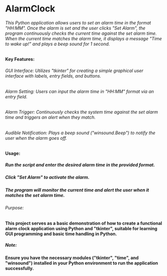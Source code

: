 # AlarmClock
<h6>This Python application allows users to set an alarm time in the format "HH:MM". Once the alarm is set and the user clicks "Set Alarm", the program continuously checks the current time against the set alarm time. When the current time matches the alarm time, it displays a message "Time to wake up!" and plays a beep sound for 1 second.</h6>

<h4>Key Features:</h4>
<h6>GUI Interface: Utilizes "tkinter" for creating a simple graphical user interface with labels, entry fields, and buttons.</h6>
<h6>Alarm Setting: Users can input the alarm time in "HH:MM" format via an entry field.</h6>
<h6>Alarm Trigger: Continuously checks the system time against the set alarm time and triggers an alert when they match.</h6>
<h6>Audible Notification: Plays a beep sound ("winsound.Beep") to notify the user when the alarm goes off.</h6>
<h4>Usage:</h4>
<h5>Run the script and enter the desired alarm time in the provided format.</h5>
<h5>Click "Set Alarm" to activate the alarm.</h5>
<h5>The program will monitor the current time and alert the user when it matches the set alarm time.</h5>
<h6>Purpose:</h6>
<h4>This project serves as a basic demonstration of how to create a functional alarm clock application using Python and "tkinter", suitable for learning GUI programming and basic time handling in Python.</h4>

<h5>Note:</h5>
<h4>Ensure you have the necessary modules ("tkinter", "time", and "winsound") installed in your Python environment to run the application successfully.</h4>


